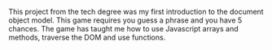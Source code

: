 This project from the tech degree was my first introduction to the document object model. This game requires you guess a phrase and you have 5 chances. The game has taught me how to use Javascript arrays and methods, traverse the DOM and use functions.
